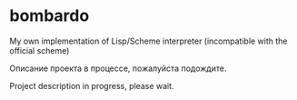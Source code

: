 # bombardo
My own implementation of Lisp/Scheme interpreter (incompatible with the official scheme)

Описание проекта в процессе, пожалуйста подождите.

Project description in progress, please wait.


